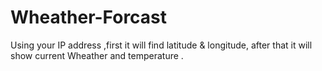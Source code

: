 # Wheather-Forcast
Using your IP address ,first it will find latitude &amp; longitude, after that it will show current Wheather and temperature .
